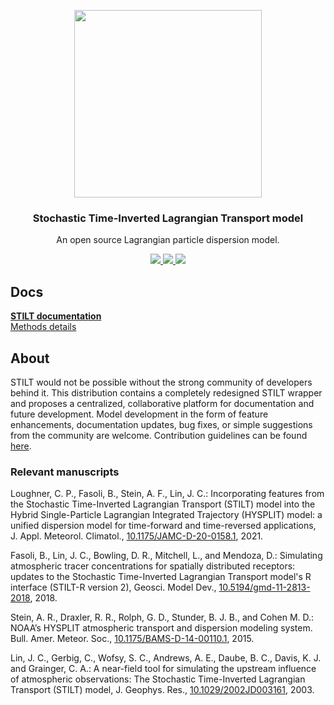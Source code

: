 <p align="center">
  <a href="https://uataq.github.io/stilt/">
    <img src="https://uataq.github.io/stilt/static/img/footprint-circle.png" width=300/>
  </a>
</p>

<h3 align="center">
  Stochastic Time-Inverted Lagrangian Transport model
</h3>

<p align="center">
  An open source Lagrangian particle dispersion model.
</p>

<p align="center">
  <a href="https://github.com/uataq/stilt/actions?query=branch%3Amain">
    <img src="https://github.com/uataq/stilt/workflows/Build%20+%20Test/badge.svg"/>
  </a>
  <a href="https://github.com/uataq/stilt/issues">
    <img src="https://img.shields.io/github/issues/uataq/stilt.svg"/>
  </a>
  <a href="https://uataq.github.io/stilt/">
    <img src="https://img.shields.io/website-up-down-green-red/http/uataq.github.io.svg?label=website"/>
  </a>
</p>

## Docs

[**STILT documentation**](https://uataq.github.io/stilt/)  
[Methods details](https://www.geosci-model-dev.net/11/2813/2018/)

## About

STILT would not be possible without the strong community of developers behind it. This distribution contains a completely redesigned STILT wrapper and proposes a centralized, collaborative platform for documentation and future development. Model development in the form of feature enhancements, documentation updates, bug fixes, or simple suggestions from the community are welcome. Contribution guidelines can be found [here](https://uataq.github.io/stilt/#/contribute).

### Relevant manuscripts

Loughner, C. P., Fasoli, B., Stein, A. F., Lin, J. C.: Incorporating features from the Stochastic Time-Inverted Lagrangian Transport (STILT) model into the Hybrid Single-Particle Lagrangian Integrated Trajectory (HYSPLIT) model: a unified dispersion model for time-forward and time-reversed applications, J. Appl. Meteorol. Climatol., [10.1175/JAMC-D-20-0158.1](https://doi.org/10.1175/JAMC-D-20-0158.1), 2021.

Fasoli, B., Lin, J. C., Bowling, D. R., Mitchell, L., and Mendoza, D.: Simulating atmospheric tracer concentrations for spatially distributed receptors: updates to the Stochastic Time-Inverted Lagrangian Transport model's R interface (STILT-R version 2), Geosci. Model Dev., [10.5194/gmd-11-2813-2018](https://doi.org/10.5194/gmd-11-2813-2018), 2018.

Stein, A. R., Draxler, R. R., Rolph, G. D., Stunder, B. J. B., and Cohen M. D.: NOAA’s HYSPLIT atmospheric transport and dispersion modeling system. Bull. Amer. Meteor. Soc., [10.1175/BAMS-D-14-00110.1](https://doi.org/10.1175/BAMS-D-14-00110.1), 2015.

Lin, J. C., Gerbig, C., Wofsy, S. C., Andrews, A. E., Daube, B. C., Davis, K. J. and Grainger, C. A.: A near-field tool for simulating the upstream influence of atmospheric observations: The Stochastic Time-Inverted Lagrangian Transport (STILT) model, J. Geophys. Res., [10.1029/2002JD003161](https://doi.org/10.1029/2002JD003161), 2003.
